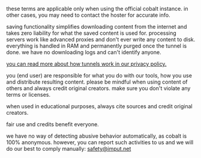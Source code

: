 <script lang="ts">
    import { t } from "$lib/i18n/translations";
    import SectionHeading from "$components/misc/SectionHeading.svelte";
</script>

<section id="general">
<SectionHeading
    title={$t("about.heading.general")}
    sectionId="general"
/>

these terms are applicable only when using the official cobalt instance. in other cases, you may need to contact the hoster for accurate info.
</section>

<section id="saving">
<SectionHeading
    title={$t("about.heading.saving")}
    sectionId="saving"
/>

saving functionality simplifies downloading content from the internet and takes zero liability for what the saved content is used for. processing servers work like advanced proxies and don't ever write any content to disk. everything is handled in RAM and permanently purged once the tunnel is done. we have no downloading logs and can't identify anyone.

[you can read more about how tunnels work in our privacy policy.](/about/privacy)
</section>

<section id="responsibility">
<SectionHeading
    title={$t("about.heading.responsibility")}
    sectionId="responsibility"
/>

you (end user) are responsible for what you do with our tools, how you use and distribute resulting content. please be mindful when using content of others and always credit original creators. make sure you don't violate any terms or licenses.

when used in educational purposes, always cite sources and credit original creators.

fair use and credits benefit everyone.
</section>

<section id="abuse">
<SectionHeading
    title={$t("about.heading.abuse")}
    sectionId="abuse"
/>

we have no way of detecting abusive behavior automatically, as cobalt is 100% anonymous.
however, you can report such activities to us and we will do our best to comply manually: [safety@imput.net](mailto:safety@imput.net)
</section>

